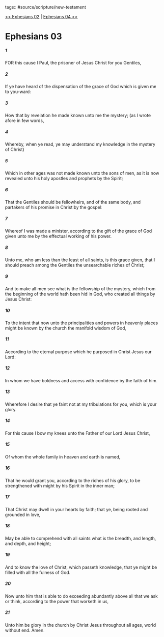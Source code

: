 tags:: #source/scripture/new-testament

[<< Ephesians 02](new-testament/10_Ephesians/Ephesians_02.md) | [Ephesians 04 >>](new-testament/10_Ephesians/Ephesians_04.md)

# Ephesians 03

##### 1

FOR this cause I Paul, the prisoner of Jesus Christ for you Gentiles,

##### 2

If ye have heard of the dispensation of the grace of God which is given me to you-ward:

##### 3

How that by revelation he made known unto me the mystery; (as I wrote afore in few words,

##### 4

Whereby, when ye read, ye may understand my knowledge in the mystery of Christ)

##### 5

Which in other ages was not made known unto the sons of men, as it is now revealed unto his holy apostles and prophets by the Spirit;

##### 6

That the Gentiles should be fellowheirs, and of the same body, and partakers of his promise in Christ by the gospel:

##### 7

Whereof I was made a minister, according to the gift of the grace of God given unto me by the effectual working of his power.

##### 8

Unto me, who am less than the least of all saints, is this grace given, that I should preach among the Gentiles the unsearchable riches of Christ;

##### 9

And to make all men see what is the fellowship of the mystery, which from the beginning of the world hath been hid in God, who created all things by Jesus Christ:

##### 10

To the intent that now unto the principalities and powers in heavenly places might be known by the church the manifold wisdom of God,

##### 11

According to the eternal purpose which he purposed in Christ Jesus our Lord:

##### 12

In whom we have boldness and access with confidence by the faith of him.

##### 13

Wherefore I desire that ye faint not at my tribulations for you, which is your glory.

##### 14

For this cause I bow my knees unto the Father of our Lord Jesus Christ,

##### 15

Of whom the whole family in heaven and earth is named,

##### 16

That he would grant you, according to the riches of his glory, to be strengthened with might by his Spirit in the inner man;

##### 17

That Christ may dwell in your hearts by faith; that ye, being rooted and grounded in love,

##### 18

May be able to comprehend with all saints what is the breadth, and length, and depth, and height;

##### 19

And to know the love of Christ, which passeth knowledge, that ye might be filled with all the fulness of God.

##### 20

Now unto him that is able to do exceeding abundantly above all that we ask or think, according to the power that worketh in us,

##### 21

Unto him be glory in the church by Christ Jesus throughout all ages, world without end. Amen.
